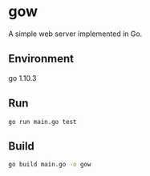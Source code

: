# gow
A simple web server implemented in Go.

## Environment

go 1.10.3

## Run

```
go run main.go test
```

## Build

```bash
go build main.go -o gow
```

